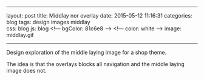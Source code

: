 ___
layout: post
title:  Middlay nor overlay 
date:   2015-05-12 11:16:31
categories: blog
tags: design images middlay  
css: blog
js: blog
<!— bgColor: 81c6e8 —>
<!— color: white —>
image: middlay.gif
___
Design exploration of the middle laying image for a shop theme.

The idea is that the overlays blocks all navigation and the middle laying image does not. 